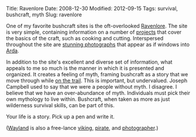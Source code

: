 Title: Ravenlore
Date: 2008-12-30
Modified: 2012-09-15
Tags: survival, bushcraft, myth
Slug: ravenlore

One of my favorite bushcraft sites is the oft-overlooked <a href="http://www.ravenlore.co.uk/">Ravenlore</a>. The site is very simple, containing information on a number of <a href="http://www.ravenlore.co.uk/html/projects.html">projects</a> that cover the basics of the craft, such as cooking and cutting. Interspersed throughout the site are <a href="http://www.ravenlore.co.uk/assets/images/Bushcraft800.jpg">stunning photographs</a> that appear as if windows into <a href="http://en.wikipedia.org/wiki/Arda">Arda</a>.

In addition to the site's excellent and diverse set of information, what appeals to me so much is the manner in which it is presented and organized. It creates a feeling of myth, framing bushcraft as a story that we move through while <a href="http://www.ravenlore.co.uk/html/hitting_the_trail.html">on the trail</a>. This is important, but undervalued. Joseph Campbell used to say that we were a people without myth. I disagree. I believe that we have an over-abundance of myth. Individuals must pick their own mythology to live within. Bushcraft, when taken as more as just wilderness survival skills, can be part of this.

Your life is a story. Pick up a pen and write it.

(<a href="http://www.wayland.me.uk/">Wayland</a> is also a free-lance <a href="http://www.lore-and-saga.co.uk/">viking</a>, <a href="http://www.black-bart.co.uk/">pirate</a>, and <a href="http://www.waylandscape.co.uk/">photographer</a>.)
